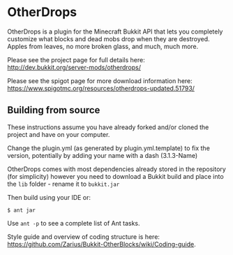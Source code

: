 OtherDrops
==========

OtherDrops is a plugin for the Minecraft Bukkit API that lets you completely
customize what blocks and dead mobs drop when they are destroyed. Apples from
leaves, no more broken glass, and much, much more.

Please see the project page for full details here: <http://dev.bukkit.org/server-mods/otherdrops/>

Please see the spigot page for more download information here: <https://www.spigotmc.org/resources/otherdrops-updated.51793/>

Building from source
--------------------

These instructions assume you have already forked and/or cloned the project and have on your computer.

Change the plugin.yml (as generated by plugin.yml.template) to fix the version, potentially by adding your name with a dash (3.1.3-Name)

OtherDrops comes with most dependencies already stored in the repository (for simplicity) however
you need to download a Bukkit build and place into the `lib` folder - rename it to `bukkit.jar`

Then build using your IDE or:

    $ ant jar

Use `ant -p` to see a complete list of Ant tasks.

Style guide and overview of coding structure is here: <https://github.com/Zarius/Bukkit-OtherBlocks/wiki/Coding-guide>.
